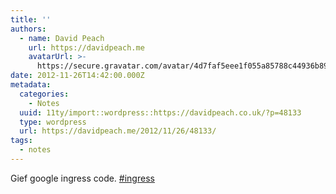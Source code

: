 ```yaml
---
title: ''
authors:
  - name: David Peach
    url: https://davidpeach.me
    avatarUrl: >-
      https://secure.gravatar.com/avatar/4d7faf5eee1f055a85788c44936b8995eaab6dfb004e7854ec747ccb272e91ee?s=96&d=mm&r=g
date: 2012-11-26T14:42:00.000Z
metadata:
  categories:
    - Notes
  uuid: 11ty/import::wordpress::https://davidpeach.co.uk/?p=48133
  type: wordpress
  url: https://davidpeach.me/2012/11/26/48133/
tags:
  - notes
---
```

Gief google ingress code. [#ingress](https://twitter.com/search?q=%23ingress)